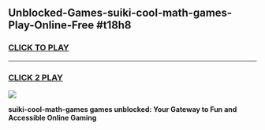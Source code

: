 
## Unblocked-Games-suiki-cool-math-games-Play-Online-Free #t18h8
<h3>
<a href="https://us.freeplayer.one?title=suiki-cool-math-games&ref=10M">CLICK TO PLAY</a></h3>
<hr>

<h3>
<a href="https://us.freeplayer.one?title=suiki-cool-math-games&ref=10M">CLICK 2 PLAY</a>
  
</h3>

<a href="https://us.freeplayer.one?title=suiki-cool-math-games&ref=10M"><img src="https://clearcache.store/games.png"></a>


**suiki-cool-math-games games unblocked: Your Gateway to Fun and Accessible Online Gaming**
